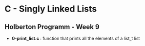 <h1>C - Singly Linked Lists</h1>
<h2>Holberton Programm - Week 9</h2>
<ul>
<li><strong>0-print_list.c</strong> : function that prints all the elements of a list_t list</li>
</ul>
